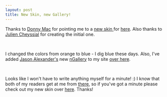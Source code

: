 ```yaml
---
layout: post
title: New Skin, new Gallery!
---
```

<p>Thanks to <a href="http://dotnetjunkies.com/weblog/donnymack/">Donny Mac</a> for pointing me to a <a href="http://dotnetjunkies.com/weblog/skins/lighty.zip">new skin </a>for <a title="My Blog" href="http://www.chrisfrazier.net/blog" target="_blank">here</a>. Also thanks to <a href="http://www.dotnetjunkies.com/weblog/jcheyssial/">Julien Cheyssial</a> for creating the initial one. </p>
<br />
<p>I changed the colors from orange to blue - I dig blue these days. Also, I've added <a href="http://weblogs.asp.net/jalexander/">Jason Alexander's</a> new <a href="http://www.ngallery.org">nGallery</a> to my site <a href="http://www.chrisfrazier.net/ngallery">over here</a>.</p>
<br />
<p>Looks like I won't have to write anything myself for a minute! :) I know that both of my readers get at me from <a title="My other blog" href="http://weblogs.asp.net/CFrazier" target="_blank">there</a>, so if you've got a minute please check out my new skin over <a title="My Blog" href="http://www.chrisfrazier.net/blog" target="_blank">here</a>. Thanks!</p>